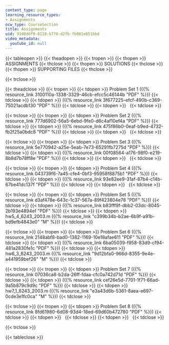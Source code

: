```yaml
---
content_type: page
learning_resource_types:
- Assignments
ocw_type: CourseSection
title: Assignments
uid: 9108ddf9-8118-b770-d2fb-fb081e651bbd
video_metadata:
  youtube_id: null
---
```


{{< tableopen >}}
{{< theadopen >}}
{{< tropen >}}
{{< thopen >}}
ASSIGNMENTS
{{< thclose >}}
{{< thopen >}}
SOLUTIONS
{{< thclose >}}
{{< thopen >}}
SUPPORTING FILES
{{< thclose >}}

{{< trclose >}}

{{< theadclose >}}
{{< tropen >}}
{{< tdopen >}}
Problem Set 1 ({{% resource_link 3100110a-1338-3329-46cb-efcc5c46144b "PDF" %}})
{{< tdclose >}}
{{< tdopen >}}
({{% resource_link 3f677225-efcf-490b-c369-75021acdb130 "PDF" %}})
{{< tdclose >}}
{{< tdopen >}}
 
{{< tdclose >}}

{{< trclose >}}
{{< tropen >}}
{{< tdopen >}}
Problem Set 2 ({{% resource_link 777d6902-56a5-6ebd-9fe0-d6c4af10ef4a "PDF" %}})
{{< tdclose >}}
{{< tdopen >}}
({{% resource_link 475f86b0-0eaf-b9ed-4732-fb2f25a0bdc8 "PDF" %}})
{{< tdclose >}}
{{< tdopen >}}
 
{{< tdclose >}}

{{< trclose >}}
{{< tropen >}}
{{< tdopen >}}
Problem Set 3 ({{% resource_link 5e770942-a25e-5eab-7e73-65291fb7275d "PDF" %}})
{{< tdclose >}}
{{< tdopen >}}
({{% resource_link 00f08564-a176-98f0-e219-8b8d7b78ff8e "PDF" %}})
{{< tdclose >}}
{{< tdopen >}}
 
{{< tdclose >}}

{{< trclose >}}
{{< tropen >}}
{{< tdopen >}}
Problem Set 4 ({{% resource_link 043739f6-7a45-cfe4-0bf3-95958f8875b1 "PDF" %}})
{{< tdclose >}}
{{< tdopen >}}
({{% resource_link 93e82ee9-31af-87b4-c14b-67be41dc137f "PDF" %}})
{{< tdclose >}}
{{< tdopen >}}
 
{{< tdclose >}}

{{< trclose >}}
{{< tropen >}}
{{< tdopen >}}
Problem Set 5 ({{% resource_link d3af478e-643c-1c37-567a-89f423804e78 "PDF" %}})
{{< tdclose >}}
{{< tdopen >}}
({{% resource_link b83fff9f-dbb2-03dc-8045-2b193e4894ef "PDF" %}})
{{< tdclose >}}
{{< tdopen >}}
hw5\_4\_6243\_2003.m ({{% resource_link "c399b34b-b2ae-6b9f-a91b-bd9efb4843e0" "M" %}})
{{< tdclose >}}

{{< trclose >}}
{{< tropen >}}
{{< tdopen >}}
Problem Set 6 ({{% resource_link 2148abf8-bad0-1382-1169-10e18afae611 "PDF" %}})
{{< tdclose >}}
{{< tdopen >}}
({{% resource_link 6ba05039-f958-83d9-cf94-481a2830fe1c "PDF" %}})
{{< tdclose >}}
{{< tdopen >}}
hw6\_3\_6243\_2003.m ({{% resource_link "9d12bfa0-966d-8355-9e4e-a441959bef26" "M" %}})
{{< tdclose >}}

{{< trclose >}}
{{< tropen >}}
{{< tdopen >}}
Problem Set 7 ({{% resource_link 07036ca8-b2da-26ff-fdaa-cfc0a742d71d "PDF" %}})
{{< tdclose >}}
{{< tdopen >}}
({{% resource_link cef26e5d-7701-1f71-66ad-9a5b879c9d9c "PDF" %}})
{{< tdclose >}}
{{< tdopen >}}
hw7\_1\_6243\_2003.m ({{% resource_link "e3a43d6b-5361-8aea-e697-0cde3e1fc0ca" "M" %}})
{{< tdclose >}}

{{< trclose >}}
{{< tropen >}}
{{< tdopen >}}
Problem Set 8 ({{% resource_link 8fd61980-6d08-93d4-18ed-69d60b472780 "PDF" %}})
{{< tdclose >}}
{{< tdopen >}}
 
{{< tdclose >}}
{{< tdopen >}}
 
{{< tdclose >}}

{{< trclose >}}

{{< tableclose >}}